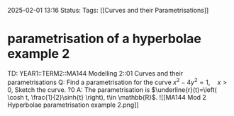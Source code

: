 2025-02-01 13:16
Status: 
Tags: [[Curves and their Parametrisations]]
# parametrisation of a hyperbolae example 2

TD: YEAR1::TERM2::MA144 Modelling 2::01 Curves and their parametrisations 
Q: Find a parametrisation for the curve $x^2 - 4y^2 = 1, \quad x > 0$, Sketch the curve.
?0
A: The parametrisation is $\underline{r}(t)=\left( \cosh t, \frac{1}{2}\sinh{t} \right), t\in \mathbb{R}$.
![[MA144 Mod 2 Hyperbolae parametrisation example 2.png]]
<!--ID: 1738416044040-->

